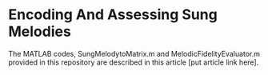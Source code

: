 # Encoding And Assessing Sung Melodies
The MATLAB codes, SungMelodytoMatrix.m and MelodicFidelityEvaluator.m provided in this repository are described in this article [put article link here].
